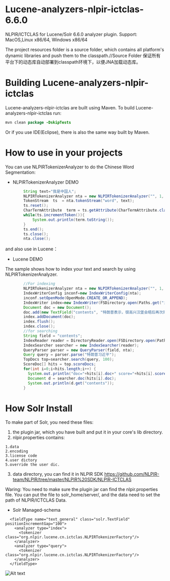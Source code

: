 # Lucene-analyzers-nlpir-ictclas-6.6.0

NLPIR/ICTCLAS for Lucene/Solr 6.6.0 analyzer plugin. Support: MacOS,Linux x86/64, Windows x86/64

The project resources folder is a source folder, which contains all platform's dynamic libraries and push them to the classpath.//Source Folder 保证所有平台下的动态库自动部署到classpath环境下，以便JNA加载动态库。

# Building Lucene-analyzers-nlpir-ictclas

Lucene-analyzers-nlpir-ictclas are built using Maven. To build Lucene-analyzers-nlpir-ictclas run:

```java
mvn clean package -DskipTests
```
Or if you use IDE(Eclipse), there is also the same way built by Maven.
# How to use in your projects

You can use NLPIRTokenizerAnalyzer to do the Chinese Word Segmentation:

* NLPIRTokenizerAnalyzer DEMO

```java
        String text="我是中国人";
        NLPIRTokenizerAnalyzer nta = new NLPIRTokenizerAnalyzer("", 1, "", "", false);
        TokenStream  ts  = nta.tokenStream("word", text);  
        ts.reset();
        CharTermAttribute  term = ts.getAttribute(CharTermAttribute.class);
        while(ts.incrementToken()){
            System.out.println(term.toString());
        }
        ts.end();
        ts.close();
        nta.close();
```
and also use in Lucene：

* Lucene DEMO

The sample shows how to index your text and search by using NLPIRTokenizerAnalyzer.

```java
        //For indexing
        NLPIRTokenizerAnalyzer nta = new NLPIRTokenizerAnalyzer("", 1, "", "", false);
        IndexWriterConfig inconf=new IndexWriterConfig(nta);
        inconf.setOpenMode(OpenMode.CREATE_OR_APPEND);
        IndexWriter index=new IndexWriter(FSDirectory.open(Paths.get("index/")),inconf);
        Document doc = new Document();
        doc.add(new TextField("contents", "特朗普表示，很高兴汉堡会晤后再次同习近平主席通话。我同习主席就重大问题保持沟通和协调、两国加强各层级和各领域交往十分重要。当前，美中关系发展态势良好，我相信可以发展得更好。我期待着对中国进行国事访问。",Field.Store.YES));
        index.addDocument(doc);
        index.flush();
        index.close();
        //for searching
        String field = "contents";
        IndexReader reader = DirectoryReader.open(FSDirectory.open(Paths.get("index/")));
        IndexSearcher searcher = new IndexSearcher(reader);
        QueryParser parser = new QueryParser(field, nta);
        Query query = parser.parse("特朗普习近平");
        TopDocs top=searcher.search(query, 100);
        ScoreDoc[] hits = top.scoreDocs;
        for(int i=0;i<hits.length;i++) {
          System.out.println("doc="+hits[i].doc+" score="+hits[i].score);
          Document d = searcher.doc(hits[i].doc);
          System.out.println(d.get("contents"));
        }
```

# How Solr Install

To make part of Solr, you need these files: 

1. the plugin jar, which you have built and put it in your core's lib directory.
2. nlpir.properties contains: 

```
1.data 
2.encoding 
3.license code 
4.user dictory 
5.override the user dic.
```

3. data directory, you can find it in NLPIR SDK <https://github.com/NLPIR-team/NLPIR/tree/master/NLPIR%20SDK/NLPIR-ICTCLAS>

Waring: You need to make sure the plugin jar can find the nlpir.properties file. You can put the file to solr_home/server/, and the data need to set the path of NLPIR/ICTCLAS Data.

* Solr Managed-schema

```
  <fieldType name="text_general" class="solr.TextField" positionIncrementGap="100">
    <analyzer type="index">
      <tokenizer class="org.nlpir.lucene.cn.ictclas.NLPIRTokenizerFactory"/>
    </analyzer>
    <analyzer type="query">
      <tokenizer class="org.nlpir.lucene.cn.ictclas.NLPIRTokenizerFactory"/>
    </analyzer>
  </fieldType>
```

![Alt text](https://github.com/NLPIR-team/nlpir-analysis-cn-ictclas/blob/master/solr.png)
